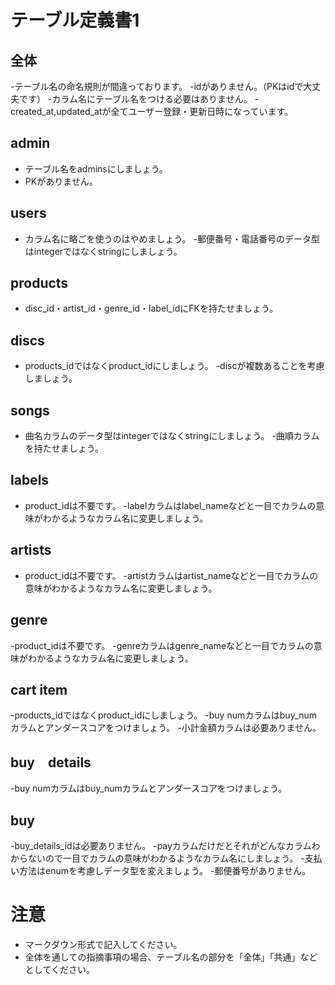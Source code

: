 # テーブル定義書1
## 全体
-テーブル名の命名規則が間違っております。
-idがありません。（PKはidで大丈夫です）
-カラム名にテーブル名をつける必要はありません。
-created_at,updated_atが全てユーザー登録・更新日時になっています。

## admin
- テーブル名をadminsにしましょう。
- PKがありません。

## users
- カラム名に略ごを使うのはやめましょう。
-郵便番号・電話番号のデータ型はintegerではなくstringにしましょう。

## products
- disc_id・artist_id・genre_id・label_idにFKを持たせましょう。

## discs
- products_idではなくproduct_idにしましょう。
-discが複数あることを考慮しましょう。

## songs
- 曲名カラムのデータ型はintegerではなくstringにしましょう。
-曲順カラムを持たせましょう。

## labels
- product_idは不要です。
-labelカラムはlabel_nameなどと一目でカラムの意味がわかるようなカラム名に変更しましょう。

## artists
- product_idは不要です。
-artistカラムはartist_nameなどと一目でカラムの意味がわかるようなカラム名に変更しましょう。

## genre
-product_idは不要です。
-genreカラムはgenre_nameなどと一目でカラムの意味がわかるようなカラム名に変更しましょう。


## cart item
-products_idではなくproduct_idにしましょう。
-buy numカラムはbuy_numカラムとアンダースコアをつけましょう。
-小計金額カラムは必要ありません。

## buy　details
-buy numカラムはbuy_numカラムとアンダースコアをつけましょう。

## buy
-buy_details_idは必要ありません。
-payカラムだけだとそれがどんなカラムわからないので一目でカラムの意味がわかるようなカラム名にしましょう。
-支払い方法はenumを考慮しデータ型を変えましょう。
-郵便番号がありません。

# 注意
* マークダウン形式で記入してください。
* 全体を通しての指摘事項の場合、テーブル名の部分を「全体」「共通」などとしてください。
